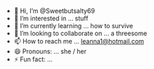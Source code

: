 - 👋 Hi, I’m @Sweetbutsalty69
- 👀 I’m interested in ... stuff
- 🌱 I’m currently learning ... how to survive
- 💞️ I’m looking to collaborate on ... a threesome
- 📫 How to reach me ... leanna1@hotmail.com 
- 😄 Pronouns: ... she / her
- ⚡ Fun fact: ... 

<!---
Sweetbutsalty69/Sweetbutsalty69 is a ✨ special ✨ repository because its `README.md` (this file) appears on your GitHub profile.
You can click the Preview link to take a look at your changes.
--->
